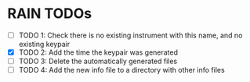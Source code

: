 # RAIN TODOs

- [ ] TODO 1: Check there is no existing instrument with this name, and no existing keypair
- [x] TODO 2: Add the time the keypair was generated
- [ ] TODO 3: Delete the automatically generated files
- [ ] TODO 4: Add the new info file to a directory with other info files
